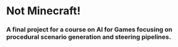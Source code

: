 # Not Minecraft!
### A final project for a course on AI for Games focusing on procedural scenario generation and steering pipelines.
